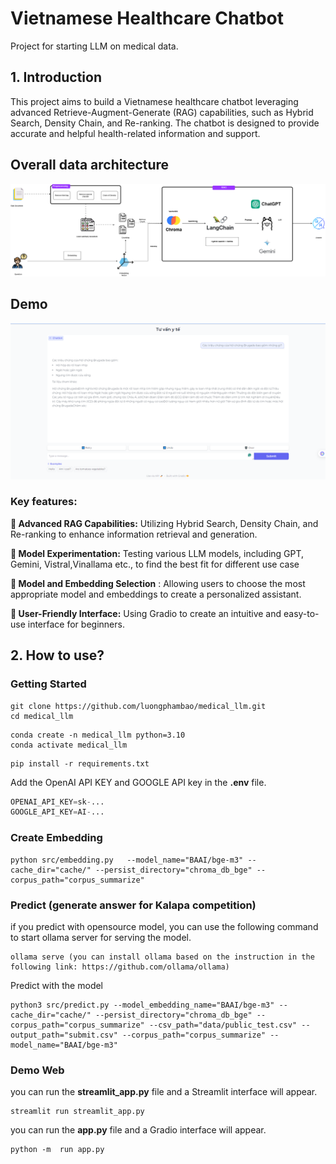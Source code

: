 # Vietnamese Healthcare Chatbot
 
Project for starting LLM on medical data.

## 1. Introduction

This project aims to build a Vietnamese healthcare chatbot leveraging advanced Retrieve-Augment-Generate (RAG) capabilities, such as Hybrid Search, Density Chain, and Re-ranking. The chatbot is designed to provide accurate and helpful health-related information and support.
## Overall data architecture

![](imgs/LLM.png)

## Demo

![](imgs/web.png)
### Key features:

**🌟 Advanced RAG Capabilities:**  Utilizing Hybrid Search, Density Chain, and Re-ranking to enhance information retrieval and generation.

**🌟 Model Experimentation:**  Testing various LLM models, including GPT, Gemini, Vistral,Vinallama etc., to find the best fit for different use case

**🌟 Model and Embedding Selection** : Allowing users to choose the most appropriate model and embeddings to create a personalized assistant.

**🌟 User-Friendly Interface:**  Using Gradio to create an intuitive and easy-to-use interface for beginners.

## 2. How to use?
### Getting Started
```
git clone https://github.com/luongphambao/medical_llm.git
cd medical_llm
```
```
conda create -n medical_llm python=3.10
conda activate medical_llm
```
```
pip install -r requirements.txt
```
Add the OpenAI API KEY and GOOGLE API key in the **.env** file.
```python
OPENAI_API_KEY=sk-...
GOOGLE_API_KEY=AI-...
```
### Create Embedding

``` 
python src/embedding.py   --model_name="BAAI/bge-m3" --cache_dir="cache/" --persist_directory="chroma_db_bge" --corpus_path="corpus_summarize"
```
### Predict (generate answer for Kalapa competition)

if you predict with opensource model, you can use the following command to start ollama server for serving the model.

```
ollama serve (you can install ollama based on the instruction in the following link: https://github.com/ollama/ollama)
```

Predict with the model
``` 
python3 src/predict.py --model_embedding_name="BAAI/bge-m3" --cache_dir="cache/" --persist_directory="chroma_db_bge" --corpus_path="corpus_summarize" --csv_path="data/public_test.csv" --output_path="submit.csv" --corpus_path="corpus_summarize" --model_name="BAAI/bge-m3"
```
### Demo Web 

you can run the **streamlit_app.py** file and a Streamlit interface will appear.
```
streamlit run streamlit_app.py
```
you can run the **app.py** file and a Gradio interface will appear.
```
python -m  run app.py
```
